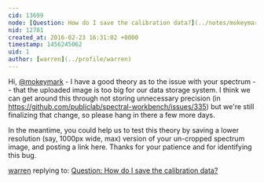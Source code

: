 ```yaml
---
cid: 13699
node: [Question: How do I save the calibration data?](../notes/mokeymark/02-17-2016/question-how-do-i-save-the-calibration-data)
nid: 12701
created_at: 2016-02-23 16:31:02 +0000
timestamp: 1456245062
uid: 1
author: [warren](../profile/warren)
---
```


Hi, [@mokeymark](/profile/mokeymark) - I have a good theory as to the issue with your spectrum -- that the uploaded image is too big for our data storage system. I think we can get around this through not storing unnecessary precision (in https://github.com/publiclab/spectral-workbench/issues/335) but we're still finalizing that change, so please hang in there a few more days. 

In the meantime, you could help us to test this theory by saving a lower resolution (say, 1000px wide, max) version of your un-cropped spectrum image, and posting a link here. Thanks for your patience and for identifying this bug. 

[warren](../profile/warren) replying to: [Question: How do I save the calibration data?](../notes/mokeymark/02-17-2016/question-how-do-i-save-the-calibration-data)

